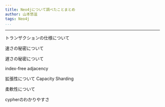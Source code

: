 ```yaml
---
title: Neo4jについて調べたことまとめ
author: 山本悠滋
tags: Neo4j
...
```

---

トランザクションの仕様について

速さの秘密について

遅さの秘密について

index-free adjacency

拡張性について
    Capacity
    Sharding

柔軟性について

cypherのわかりやすさ
